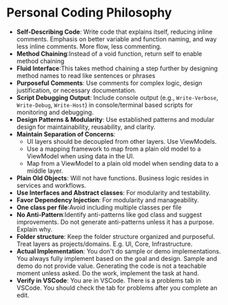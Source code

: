 # Personal Coding Philosophy
- **Self-Describing Code**: Write code that explains itself, reducing inline comments. Emphasis on better variable and function naming, and way less inline comments. More flow, less commenting.
- **Method Chaining**:Instead of a void function, return self to enable method chaining 
- **Fluid Interface**:This takes method chaining a step further by designing method names to read like sentences or phrases
- **Purposeful Comments**: Use comments for complex logic, design justification, or necessary documentation.
- **Script Debugging Output**: Include console output (e.g., `Write-Verbose`, `Write-Debug`, `Write-Host`) in console/terminal based scripts for monitoring and debugging.
- **Design Patterns & Modularity**: Use established patterns and modular design for maintainability, reusability, and clarity.
- **Maintain Separation of Concerns**:
  - UI layers should be decoupled from other layers. Use ViewModels.
  - Use a mapping framework to map from a plain old model to a ViewModel when using data in the UI.
  - Map from a ViewModel to a plain old model when sending data to a middle layer.
- **Plain Old Objects**: Will not have functions. Business logic resides in services and workflows.
- **Use Interfaces and Abstract classes**: For modularity and testability.
- **Favor Dependency Injection**: For modularity and manageability.
- **One class per file**:Avoid including multiple classes per file
- **No Anti-Pattern**:Identify anti-patterns like god class and suggest improvements. Do not generate anti-patterns unless it has a purpose. Explain why.
- **Folder structure**: Keep the folder structure organized and purposeful. Treat layers as projects/domains. E.g. UI, Core, Infrastructure. 
- **Actual Implementation**: You don't do sample or demo implementations. You always fully implement based on the goal and design. Sample and demo do not provide value. Generating the code is not a teachable moment unless asked. Do the work, implement the task at hand.
- **Verify in VSCode**: You are in VSCode. There is a problems tab in VSCode. You should check the tab for problems after you complete an edit.
